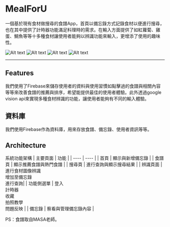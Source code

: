 # MealForU
一個基於現有食材做搜尋的食譜App，首頁以備忘錄方式記錄食材以便進行搜尋，也在其中提供了計時器功能滿足料理時的需求。在輸入方面提供了如紅蘿蔔、雞蛋、鯛魚等等十多種食材讓使用者能夠以辨識功能來輸入，更增添了使用的趣味性。


![Alt text](https://github.com/ttom1224/mealforU/blob/master/graguate/src/Screenshot_20210524-225032.jpg)
![Alt text](https://github.com/ttom1224/mealforU/blob/master/graguate/src/Screenshot_20210524-224519.jpg)
![Alt text](https://github.com/ttom1224/mealforU/blob/master/graguate/src/Screenshot_20210524-224754.jpg)
![Alt text](https://github.com/ttom1224/mealforU/blob/master/graguate/src/Screenshot_20210524-224941.jpg)

****
## Features
我們使用了Firebase來儲存使用者的資料與使用習慣如點擊過的食譜與相關內容等等來改善食譜的推薦與排序，希望能提供最佳的使用者體驗。此外透過google vision api來實現多種食材辨識的功能，讓使用者能夠有不同的輸入體驗。

## 資料庫
我們使用Firebase作為資料庫，用來存放食譜、備忘錄、使用者資訊等等。

## Architecture
系統功能架構
|  主要頁面   | 功能  |
|  ----  | ----  |
|  首頁 | 顯示與新增備忘錄 |
| 食譜頁  | 顯示推薦食譜與熱門食譜 |
| 搜尋頁  | 進行查詢與顯示搜尋結果 |
| 辨識頁面  | 進行食材圖像辨識<br>增加至備忘錄<br>進行查詢|
| 功能側選單  | 登入<br>計時器<br>收藏<br>拍照教學<br>問題反映 |
| 備忘錄  | 察看與管理備忘錄內容 |

PS：食譜取自MASA老師。
